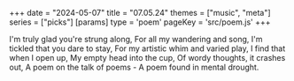 +++
date = "2024-05-07"
title = "07.05.24"
themes = ["music", "meta"]
series = ["picks"]
[params]
  type = 'poem'
  pageKey = 'src/poem.js'
+++

I'm truly glad you're strung along,
For all my wandering and song,
I'm tickled that you dare to stay,
For my artistic whim and varied play,
I find that when I open up,
My empty head into the cup,
Of wordy thoughts, it crashes out,
A poem on the talk of poems -
A poem found in mental drought.
